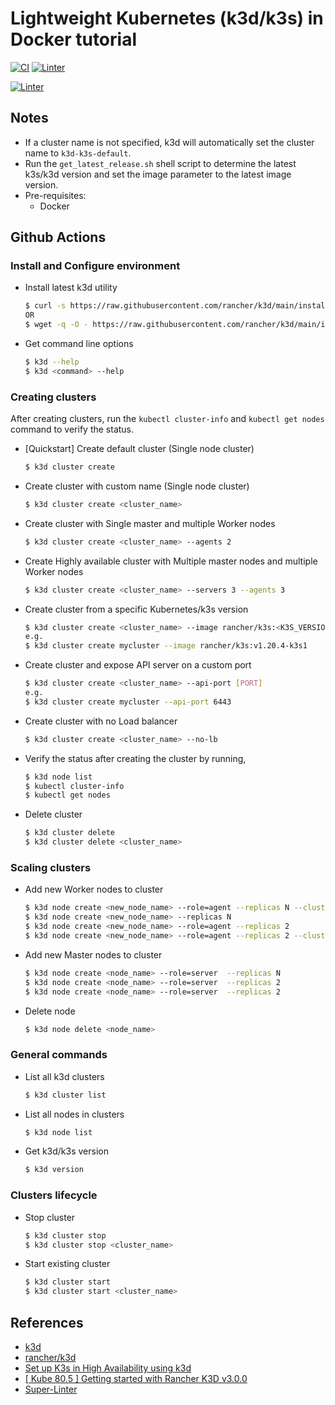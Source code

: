 # Lightweight Kubernetes (k3d/k3s) in Docker tutorial

[![CI](https://github.com/universalvishwa/k3d-cheat-sheet/workflows/CI/badge.svg)](https://github.com/universalvishwa/k3d-cheat-sheet/actions)
[![Linter](https://github.com/universalvishwa/k3d-cheat-sheet/workflows/Lint%20Code%20Base/badge.svg)](https://github.com/marketplace/actions/super-linter)

[![Linter](https://github.com/universalvishwa/k3d-cheat-sheet/workflows/Lint%20Code%20Base/badge.svg)](https://github.com/universalvishwa/k3d-cheat-sheet/workflows/linter.yml/badge.svg)


## Notes
- If a cluster name is not specified, k3d will automatically set the cluster name to `k3d-k3s-default`.
- Run the `get_latest_release.sh` shell script to determine the latest k3s/k3d version and set the image parameter to the latest image version.
- Pre-requisites:
  - Docker

## Github Actions


### Install and Configure environment
- Install latest k3d utility
    ```bash
    $ curl -s https://raw.githubusercontent.com/rancher/k3d/main/install.sh | bash
    OR
    $ wget -q -O - https://raw.githubusercontent.com/rancher/k3d/main/install.sh | bash
    ```
- Get command line options
    ```bash
    $ k3d --help
    $ k3d <command> --help
    ```

### Creating clusters
After creating clusters, run the `kubectl cluster-info` and `kubectl get nodes` command to verify the status.
- [Quickstart] Create default cluster (Single node cluster)
    ```bash
    $ k3d cluster create
    ```

- Create cluster with custom name (Single node cluster)
    ```bash
    $ k3d cluster create <cluster_name>
    ```

- Create cluster with Single master and multiple Worker nodes
    ```bash
    $ k3d cluster create <cluster_name> --agents 2
    ```

- Create Highly available cluster with Multiple master nodes and multiple Worker nodes
    ```bash
    $ k3d cluster create <cluster_name> --servers 3 --agents 3
    ```

- Create cluster from a specific Kubernetes/k3s version
    ```bash
    $ k3d cluster create <cluster_name> --image rancher/k3s:<K3S_VERSION>
    e.g.
    $ k3d cluster create mycluster --image rancher/k3s:v1.20.4-k3s1
    ```

- Create cluster and expose API server on a custom port
    ```bash
    $ k3d cluster create <cluster_name> --api-port [PORT]
    e.g.
    $ k3d cluster create mycluster --api-port 6443
    ```

- Create cluster with no Load balancer
    ```bash
    $ k3d cluster create <cluster_name> --no-lb
    ```

- Verify the status after creating the cluster by running,
    ```bash
    $ k3d node list
    $ kubectl cluster-info
    $ kubectl get nodes
    ```

- Delete cluster
    ```bash
    $ k3d cluster delete
    $ k3d cluster delete <cluster_name>
    ```

### Scaling clusters
- Add new Worker nodes to cluster
    ```bash
    $ k3d node create <new_node_name> --role=agent --replicas N --cluster <cluster_name>
    $ k3d node create <new_node_name> --replicas N
    $ k3d node create <new_node_name> --role=agent --replicas 2
    $ k3d node create <new_node_name> --role=agent --replicas 2 --cluster mycluster
    ```

- Add new Master nodes to cluster
    ```bash
    $ k3d node create <node_name> --role=server  --replicas N
    $ k3d node create <node_name> --role=server  --replicas 2
    $ k3d node create <node_name> --role=server  --replicas 2
    ```

- Delete node
    ```bash
    $ k3d node delete <node_name>
    ```

### General commands
- List all k3d clusters
    ```bash
    $ k3d cluster list
    ```

- List all nodes in clusters
    ```bash
    $ k3d node list
    ```

- Get k3d/k3s version
    ```bash
    $ k3d version
    ```

### Clusters lifecycle
- Stop cluster
    ```bash
    $ k3d cluster stop
    $ k3d cluster stop <cluster_name>
    ```

- Start existing cluster
    ```bash
    $ k3d cluster start
    $ k3d cluster start <cluster_name>
    ```

## References
- [k3d](https://k3d.io/)
- [rancher/k3d](https://github.com/rancher/k3d)
- [Set up K3s in High Availability using k3d](https://rancher.com/blog/2020/set-up-k3s-high-availability-using-k3d)
- [[ Kube 80.5 ] Getting started with Rancher K3D v3.0.0](https://youtu.be/Hk9ehDjBZn4)
- [Super-Linter](https://github.com/marketplace/actions/super-linter)

